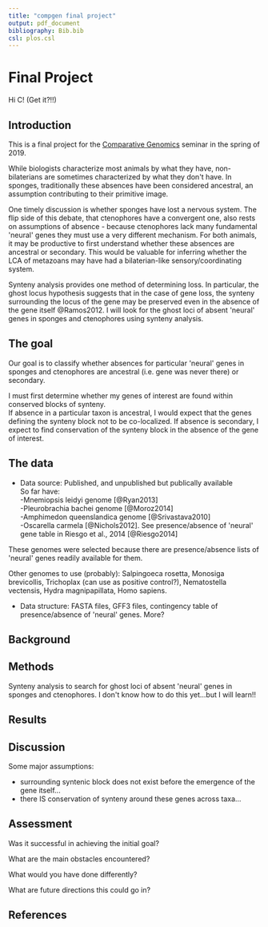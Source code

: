 ```yaml
---
title: "compgen final project"
output: pdf_document
bibliography: Bib.bib
csl: plos.csl
---
```



# Final Project

Hi C! (Get it?!!)     



## Introduction

This is a final project for the [Comparative Genomics](https://github.com/Yale-EEB723/syllabus) seminar in the spring of 2019. 

While biologists characterize most animals by what they have, non-bilaterians are sometimes characterized by what they don't have. In sponges, traditionally these absences have been considered ancestral, an assumption contributing to their primitive image.  

One timely discussion is whether sponges have lost a nervous system. The flip side of this debate, that ctenophores have a convergent one, also rests on assumptions of absence - because ctenophores lack many fundamental 'neural' genes they must use a very different mechanism. For both animals, it may be productive to first understand whether these absences are ancestral or secondary. This would be valuable for inferring whether the LCA of metazoans may have had a bilaterian-like sensory/coordinating system.  

Synteny analysis provides one method of determining loss. In particular, the ghost locus hypothesis suggests that in the case of gene loss, the synteny surrounding the locus of the gene may be preserved even in the absence of the gene itself @Ramos2012. I will look for the ghost loci of absent 'neural' genes in sponges and ctenophores using synteny analysis.  


## The goal

Our goal is to classify whether absences for particular 'neural' genes in sponges and ctenophores are ancestral (i.e. gene was never there) or secondary.  

I must first determine whether my genes of interest are found within conserved blocks of synteny.  
If absence in a particular taxon is ancestral, I would expect that the genes defining the synteny block not to be co-localized. If absence is secondary, I expect to find conservation of the synteny block in the absence of the gene of interest.  

## The data

- Data source: Published, and unpublished but publically available    
So far have:  
-Mnemiopsis leidyi genome [@Ryan2013]  
-Pleurobrachia bachei genome [@Moroz2014]  
-Amphimedon queenslandica genome [@Srivastava2010]  
-Oscarella carmela [@Nichols2012]. See presence/absence of 'neural' gene table in Riesgo et al., 2014 [@Riesgo2014]  

These genomes were selected because there are presence/absence lists of 'neural' genes readily available for them.  

Other genomes to use (probably): Salpingoeca rosetta, Monosiga brevicollis, Trichoplax (can use as positive control?), Nematostella vectensis, Hydra magnipapillata, Homo sapiens.  

- Data structure: FASTA files, GFF3 files, contingency table of presence/absence of 'neural' genes. More?  

## Background


## Methods
Synteny analysis to search for ghost loci of absent 'neural' genes in sponges and ctenophores. I don't know how to do this yet...but I will learn!! 


## Results


## Discussion  
Some major assumptions:  
- surrounding syntenic block does not exist before the emergence of the gene itself...  
- there IS conservation of synteny around these genes across taxa...  


## Assessment

Was it successful in achieving the initial goal?

What are the main obstacles encountered?

What would you have done differently?

What are future directions this could go in?

## References
